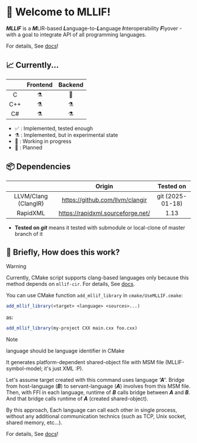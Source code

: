 # 🎉 Welcome to MLLIF!

***MLLIF*** is a <b><i>M</i></b>LIR-based <b><i>L</i></b>anguage-to-<b><i>L</i></b>anguage <b><i>I</i></b>nteroperability <b><i>F</i></b>lyover -
with a goal to integrate API of all programming languages.

For details, See [docs](https://mllif.sharp0802.com)!

## 📈 Currently...

|     | Frontend | Backend |
|:---:|:--------:|:-------:|
|  C  |    ⚗️    |   📌    |
| C++ |    ⚗️    |   ⚗️    |
| C#  |    ⚗️    |   ⚗️    |

- ✅ : Implemented, tested enough
- ⚗️ : Implemented, but in experimental state
- 🦺 : Working in progress
- 📌 : Planned


## 📦 Dependencies

|                      |              Origin               |    Tested on     |
|:--------------------:|:---------------------------------:|:----------------:|
| LLVM/Clang (ClangIR) |  https://github.com/llvm/clangir  | git (2025-01-18) |
|       RapidXML       | https://rapidxml.sourceforge.net/ |       1.13       |

* **Tested on *git*** means it tested with submodule or local-clone of master branch of it

## 🧐 Briefly, How does this work?

> [!WARNING]
> Currently, CMake script supports clang-based languages only
> because this method depends on `mllif-cir`.
> For details, See [docs](https://mllif.sharp0802.com).

You can use CMake function `add_mllif_library` in `cmake/UseMLLIF.cmake`:

```cmake
add_mllif_library(<target> <language> <sources>...)
```

as:

```cmake
add_mllif_library(my-project CXX main.cxx foo.cxx)
```

> [!NOTE]
> language should be language identifier in CMake

It generates platform-dependent shared-object file with MSM file
(MLLIF-symbol-model; it's just XML :P).

Let's assume target created with this command uses language ***'A'***.
Bridge from host-language (***B***) to servant-language (***A***) involves from this MSM file.
Then, with FFI in each language, runtime of ***B*** calls bridge between ***A*** and ***B***.
And that bridge calls runtime of ***A*** (created shared-object).

By this approach, Each language can call each other in single process,
without any additional communication technics (such as TCP, Unix socket, shared memory, etc...).

For details, See [docs](https://mllif.sharp0802.com)!
